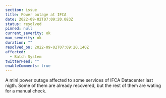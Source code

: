 ```yaml
---
section: issue
title: Power outage at IFCA
date: 2022-09-02T07:09:20.083Z
status: resolved
pinned: null
current_severity: ok
max_severity: ok
duration: ""
resolved_on: 2022-09-02T07:09:20.140Z
affected:
  - Batch System
twitterFeed: ""
enableComments: true
---
```

A mini power outage affected to some services of IFCA Datacenter last nigth. Some of them are already recovered, but the rest of them are wating for a manual check.